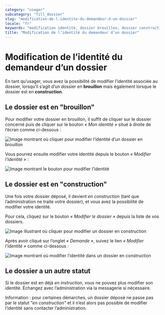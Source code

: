 ```yaml
---
category: "usager"
subcategory: "fill_dossier"
slug: "modification-de-l-identite-du-demandeur-d-un-dossier"
locale: "fr"
keywords: "modification identité, dossier brouillon, dossier construction, changer identité"
title: "Modification de l’identité du demandeur d’un dossier"
---
```


# Modification de l’identité du demandeur d’un dossier

En tant qu’usager, vous avez la possibilité de modifier l’identité associée au dossier, lorsqu’il s’agit d’un dossier en **brouillon** mais également lorsque le dossier est en **construction**.

## Le dossier est en "brouillon"

Pour modifier votre dossier en brouillon, il suffit de cliquer sur le dossier concerné puis de cliquer sur le bouton _« Mon identité »_ situé à droite de l’écran comme ci-dessous :

![Image montrant où cliquer pour modifier l’identité d’un dossier en brouillon](faq/usager-edit-identity-brouillon-1.png)

Vous pourrez ensuite modifier votre identité depuis le bouton _« Modifier l’identité »_ :

![Image montrant le bouton pour modifier l’identité](faq/usager-edit-identity-brouillon-2.png)

## Le dossier est en "construction"

Une fois votre dossier déposé, il devient _en construction_ (tant que l’administration ne traite votre dossier), et vous avez la possibilité de modifier votre identité.

Pour cela, cliquez sur le bouton _« Modifier le dossier »_ depuis la liste de vos dossiers.

![Image illustrant où cliquer pour modifier un dossier en construction](faq/usager-edit-identity-construction-1.png)

Après avoir cliqué sur l’onglet _« Demande »_, suivez le lien _« Modifier l’identité »_ comme ci-dessous :

![Image montrant où modifier l’identité dans un dossier en construction](faq/usager-edit-identity-construction-2.png)

## Le dossier a un autre statut

Si le dossier est en déjà _en instruction_, vous ne pouvez plus modifier son identité. Échangez avec l’administration via la messagerie si nécessaire.

Information : pour certaines démarches, un dossier déposé ne passe pas par le statut _"en construction"_ et il n’est alors pas possible de modifier l’identité sans contacter l’administration.
